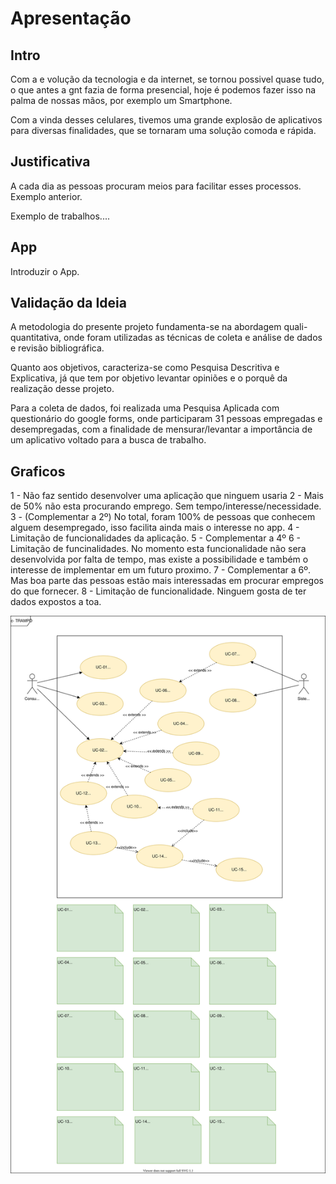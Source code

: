 # Apresentação

## Intro

Com a e volução da tecnologia e da internet, se tornou possivel quase tudo, o que antes a gnt fazia de forma presencial, hoje é podemos fazer isso na palma de nossas mãos, por exemplo um Smartphone.

Com a vinda desses celulares, tivemos uma grande explosão de aplicativos para diversas finalidades, que se tornaram uma solução comoda e rápida.

## Justificativa

A cada dia as pessoas procuram meios para facilitar esses processos. Exemplo anterior.

Exemplo de trabalhos....

## App

Introduzir o App.

## Validação da Ideia

A metodologia do presente projeto fundamenta-se na abordagem quali-quantitativa, onde foram utilizadas as técnicas de coleta e análise de dados e revisão bibliográfica.

Quanto aos objetivos, caracteriza-se como Pesquisa Descritiva e Explicativa, já que tem por objetivo levantar opiniões e o porquê da realização desse projeto.

Para a coleta de dados, foi realizada uma Pesquisa Aplicada com questionário do google forms, onde participaram 31 pessoas empregadas e desempregadas, com a finalidade de mensurar/levantar a importância de um aplicativo voltado para a busca de trabalho.

## Graficos

1 - Não faz sentido desenvolver uma aplicação que ninguem usaria
2 - Mais de 50% não esta procurando emprego. Sem tempo/interesse/necessidade.
3 - (Complementar a 2º) No total, foram 100% de pessoas que conhecem alguem desempregado, isso facilita ainda mais o interesse no app.
4 - Limitação de funcionalidades da aplicação.
5 - Complementar a 4º
6 - Limitação de funcinalidades. No momento esta funcionalidade não sera desenvolvida por falta de tempo, mas existe a possibilidade e também o interesse de implementar em um futuro proximo.
7 - Complementar a 6º. Mas boa parte das pessoas estão mais interessadas em procurar empregos do que fornecer.
8 - Limitação de funcionalidade. Ninguem gosta de ter dados expostos a toa.

![use-case](../diagramas/caso-de-uso.svg)

